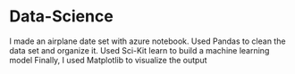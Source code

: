 # Data-Science
 I made an airplane date set with azure notebook. 
 Used Pandas to clean the data set and organize it.
 Used Sci-Kit learn to build a machine learning model
 Finally, I used Matplotlib to visualize the output
